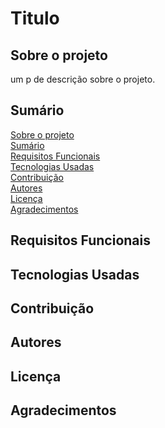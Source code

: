 # Titulo
## Sobre o projeto
um p de descrição sobre o projeto.
## Sumário
[Sobre o projeto](https://github.com/AllanNarcizo/A3-UDWMJ/#Sobre-o-projeto)<br/>
[Sumário](https://github.com/AllanNarcizo/A3-UDWMJ/#Sumário)<br/>
[Requisitos Funcionais](https://github.com/AllanNarcizo/A3-UDWMJ/#Requisitos-funcionais)<br/>
[Tecnologias Usadas](https://github.com/AllanNarcizo/A3-UDWMJ/#tecnologias-usadas)<br/>
[Contribuição](https://github.com/AllanNarcizo/A3-UDWMJ/#Contribuição)<br/>
[Autores](https://github.com/AllanNarcizo/A3-UDWMJ/#Autores)<br/>
[Licença](https://github.com/AllanNarcizo/A3-UDWMJ/#Licença)<br/>
[Agradecimentos](https://github.com/AllanNarcizo/A3-UDWMJ/#Agradecimentos)<br/>
## Requisitos Funcionais
## Tecnologias Usadas
## Contribuição
## Autores
## Licença
## Agradecimentos



